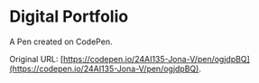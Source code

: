 # Digital Portfolio 

A Pen created on CodePen.

Original URL: [https://codepen.io/24AI135-Jona-V/pen/ogjdpBQ](https://codepen.io/24AI135-Jona-V/pen/ogjdpBQ).

